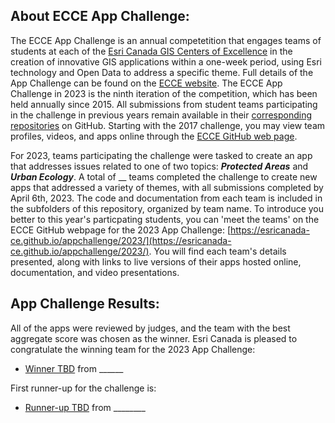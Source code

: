 ## About ECCE App Challenge:

The ECCE App Challenge is an annual competetition that engages teams of students at each of the [Esri Canada GIS Centers of Excellence](https://ecce.esri.ca/wpecce/schools/) in the creation of innovative GIS applications within a one-week period, using Esri technology and Open Data to address a specific theme.  Full details of the App Challenge can be found on the [ECCE website](https://ecce.esri.ca/wpecce/app-challenge/).  The ECCE App Challenge in 2023 is the ninth iteration of the competition, which has been held annually since 2015.  All submissions from student teams participating in the challenge in previous years remain available in their [corresponding repositories](https://github.com/EsriCanada-CE?q=ecce-app-challenge&sort=name) on GitHub.  Starting with the 2017 challenge, you may view team profiles, videos, and apps online through the [ECCE GitHub web page](https://esricanada-ce.github.io).

For 2023, teams participating the challenge were tasked to create an app that addresses issues related to one of two topics: ***Protected Areas*** and ***Urban Ecology***.  A total of __ teams completed the challenge to create new apps that addressed a variety of themes, with all submissions completed by April 6th, 2023.  The code and documentation from each team is included in the subfolders of this repository, organized by team name.  To introduce you better to this year's particpating students, you can 'meet the teams' on the ECCE GitHub webpage for the 2023 App Challenge: [https://esricanada-ce.github.io/appchallenge/2023/](https://esricanada-ce.github.io/appchallenge/2023/).  You will find each team's details presented, along with links to live versions of their apps hosted online, documentation, and video presentations.

## App Challenge Results:

All of the apps were reviewed by judges, and the team with the best aggregate score was chosen as the winner.  Esri Canada is pleased to congratulate the winning team for the 2023 App Challenge:

* [Winner TBD](https://esricanada-ce.github.io/appchallenge/2021/teams/mac/Mac_n_Cheese/) from ______

First runner-up for the challenge is:

* [Runner-up TBD](https://esricanada-ce.github.io/appchallenge/2021/teams/ucalgary/EqualHex/) from ________
